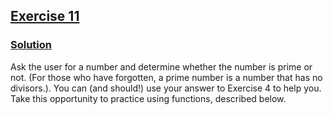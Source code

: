 ## [Exercise 11](https://www.practicepython.org/exercise/2014/04/16/11-check-primality-functions.html)

### [Solution](https://www.practicepython.org/solution/2014/04/16/11-check-primality-functions-solutions.html)

Ask the user for a number and determine whether the number is prime or not. (For those who have forgotten, a prime number is a number that has no divisors.). You can (and should!) use your answer to Exercise 4 to help you. Take this opportunity to practice using functions, described below.